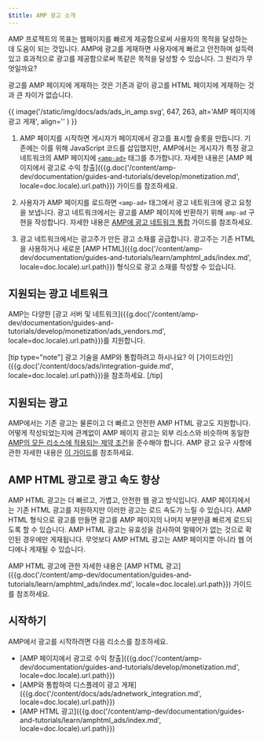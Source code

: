 ```yaml
---
$title: AMP 광고 소개
---
```


AMP 프로젝트의 목표는 웹페이지를 빠르게 제공함으로써 사용자의 목적을 달성하는 데 도움이 되는 것입니다. AMP에 광고를 게재하면 사용자에게 빠르고 안전하며 설득력 있고 효과적으로 광고를 제공함으로써 똑같은 목적을 달성할 수 있습니다. 그 원리가 무엇일까요?  

광고를 AMP 페이지에 게재하는 것은 기존과 같이 광고를 HTML 페이지에 게재하는 것과 큰 차이가 없습니다.

{{ image('/static/img/docs/ads/ads_in_amp.svg', 647, 263, alt='AMP 페이지에 광고 게재', align='' ) }}

1.  AMP 페이지를 시작하면 게시자가 페이지에서 광고를 표시할 슬롯을 만듭니다. 기존에는 이를 위해 JavaScript 코드를 삽입했지만, AMP에서는 게시자가 특정 광고 네트워크의 AMP 페이지에 [`<amp-ad>`](/ko/docs/reference/components/amp-ad.html) 태그를 추가합니다. 자세한 내용은 [AMP 페이지에서 광고로 수익 창출]({{g.doc('/content/amp-dev/documentation/guides-and-tutorials/develop/monetization.md', locale=doc.locale).url.path}}) 가이드를 참조하세요.

2.  사용자가 AMP 페이지를 로드하면 `<amp-ad>` 태그에서 광고 네트워크에 광고 요청을 보냅니다. 광고 네트워크에서는 광고를 AMP 페이지에 반환하기 위해 `amp-ad` 구현을 작성합니다. 자세한 내용은 [AMP에 광고 네트워크 통합](https://github.com/ampproject/amphtml/blob/master/ads/README.md) 가이드를 참조하세요.

3.  광고 네트워크에서는 광고주가 만든 광고 소재를 공급합니다. 광고주는 기존 HTML을 사용하거나 새로운 [AMP HTML]({{g.doc('/content/amp-dev/documentation/guides-and-tutorials/learn/amphtml_ads/index.md', locale=doc.locale).url.path}}) 형식으로 광고 소재를 작성할 수 있습니다. 

## 지원되는 광고 네트워크

AMP는 다양한 [광고 서버 및 네트워크]({{g.doc('/content/amp-dev/documentation/guides-and-tutorials/develop/monetization/ads_vendors.md', locale=doc.locale).url.path}})를 지원합니다.

[tip type="note"]
광고 기술을 AMP와 통합하려고 하시나요? 이 [가이드라인]({{g.doc('/content/docs/ads/integration-guide.md', locale=doc.locale).url.path}})을 참조하세요.
[/tip]

## 지원되는 광고

AMP에서는 기존 광고는 물론이고 더 빠르고 안전한 AMP HTML 광고도 지원합니다.  어떻게 작성되었는지에 관계없이 AMP 페이지 광고는 외부 리소스와 비슷하며 동일한 [AMP의 모든 리소스에 적용되는 제약 조건](/learn/about-how/)을 준수해야 합니다.   AMP 광고 요구 사항에 관한 자세한 내용은 [이 가이드](https://github.com/ampproject/amphtml/blob/master/ads/README.md#constraints)를 참조하세요.

## AMP HTML 광고로 광고 속도 향상

AMP HTML 광고는 더 빠르고, 가볍고, 안전한 웹 광고 방식입니다. AMP 페이지에서는 기존 HTML 광고를 지원하지만 이러한 광고는 로드 속도가 느릴 수 있습니다. AMP HTML 형식으로 광고를 만들면 광고를 AMP 페이지의 나머지 부분만큼 빠르게 로드되도록 할 수 있습니다. AMP HTML 광고는 유효성을 검사하여 멀웨어가 없는 것으로 확인된 경우에만 게재됩니다. 무엇보다 AMP HTML 광고는 AMP 페이지뿐 아니라 웹 어디에나 게재될 수 있습니다.

AMP HTML 광고에 관한 자세한 내용은 [AMP HTML 광고]({{g.doc('/content/amp-dev/documentation/guides-and-tutorials/learn/amphtml_ads/index.md', locale=doc.locale).url.path}}) 가이드를 참조하세요.


## 시작하기

AMP에서 광고를 시작하려면 다음 리소스를 참조하세요.

* [AMP 페이지에서 광고로 수익 창출]({{g.doc('/content/amp-dev/documentation/guides-and-tutorials/develop/monetization.md', locale=doc.locale).url.path}})
* [AMP와 통합하여 디스플레이 광고 게재]({{g.doc('/content/docs/ads/adnetwork_integration.md', locale=doc.locale).url.path}})
* [AMP HTML 광고]({{g.doc('/content/amp-dev/documentation/guides-and-tutorials/learn/amphtml_ads/index.md', locale=doc.locale).url.path}})
 
